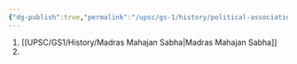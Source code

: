 ```yaml
---
{"dg-publish":true,"permalink":"/upsc/gs-1/history/political-association/","dgHomeLink":true,"dgPassFrontmatter":false}
---
```


1. [[UPSC/GS1/History/Madras Mahajan Sabha|Madras Mahajan Sabha]]
2. 